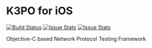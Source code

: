 # K3PO for iOS

[![Build Status][build-status-image]][build-status]
[![Issue Stats][pull-requests-image]][pull-requests]
[![Issue Stats][issues-closed-image]][issues-closed]

[build-status-image]: https://travis-ci.org/k3po/k3po.ios.svg?branch=develop
[build-status]: https://travis-ci.org/k3po/k3po.ios
[pull-requests-image]: http://www.issuestats.com/github/k3po/k3po.ios/badge/pr
[pull-requests]: http://www.issuestats.com/github/k3po/k3po.ios
[issues-closed-image]: http://www.issuestats.com/github/k3po/k3po.ios/badge/issue
[issues-closed]: http://www.issuestats.com/github/k3po/k3po.ios

Objective-C based Network Protocol Testing Framework


